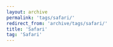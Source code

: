 ```yaml
---
layout: archive
permalink: 'tags/safari/'
redirect_from: 'archive/tags/safari/'
title: 'Safari'
tag: 'Safari'
---
```

